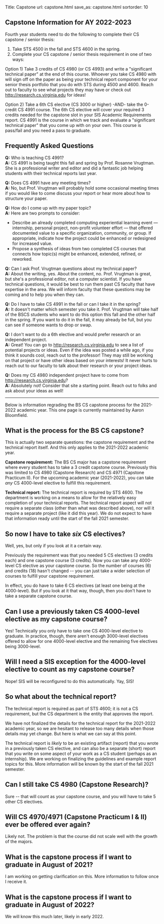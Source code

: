Title: Capstone
url: capstone.html
save_as: capstone.html
sortorder: 10

## Capstone Information for AY 2022-2023

Fourth year students need to do the following to complete their CS capstone / senior thesis:

1. Take STS 4500 in the fall and STS 4600 in the spring.
2. Complete your CS capstone / senior thesis requirement in one of two ways:
 
Option 1) Take 3 credits of CS 4980 (or CS 4993) and write a "significant technical paper" at the end of this course.  Whoever you take CS 4980 with will sign off on the paper as being your technical report component for your senior thesis portfolio that you do with STS during 4500 and 4600.  Reach out to faculty to see what projects they may have or check out http://research.cs.virginia.edu for ideas!

Option 2) Take a 6th CS elective (CS 3000 or higher) -AND- take the 0-credit CS 4991 course.  The 6th CS elective will cover your required 3 credits needed for the capstone slot in your SIS Academic Requirements report.  CS 4991 is the course in which we track and evaluate a "significant technical paper" that you come up with on your own.  This course is pass/fail and you need a pass to graduate.

## Frequently Asked Questions

__Q:__ Who is teaching CS 4991?            
__A:__ CS 4991 is being taught this fall and spring by Prof. Rosanne Vrugtman.  She is a professional writer and editor and did a fantastic job helping students with their technical reports last year.

__Q:__ Does CS 4991 have any meeting times?      
__A:__ No, but Prof. Vrugtman will probably hold some occasional meeting times if you would like to come discuss your report or hear more about how to structure your paper.

__Q:__ How do I come up with my paper topic?      
__A:__ Here are two prompts to consider:      
- Describe an already completed computing experiential learning event ― internship, personal project, non-profit volunteer effort ― that offered documented value to a specific organization, community, or group. If appropriate, indicate how the project could be enhanced or redesigned for increased value.
- Propose a synthesis of ideas from two completed CS courses that connects how topic(s) might be enhanced, extended, refined, or reworked.

__Q:__ Can I ask Prof. Vrugtman questions about my technical paper?      
__A:__ About the writing, yes.  About the content, no.  Prof. Vrugtman is great, but she's a professional editor, not a computer scientist.  If you have technical questions, it would be best to run them past CS faculty that have expertise in the area.  We will inform faculty that these questions may be coming and to help you when they can.

__Q:__ Do I have to take CS 4991 in the fall or can I take it in the spring?      
__A:__ It doesn't matter which semester you take it.  Prof. Vrugtman will take half of the BSCS students who want to do this option this fall and the other half in the spring.  If you want to do it in the fall, it may already be full, but you can see if someone wants to drop or swap.

__Q:__ I don't want to do a 6th elective and would prefer research or an independent project.      
__A:__ Great!  You can go to http://research.cs.virginia.edu to see a list of potential projects or ideas.  Even if the idea was posted a while ago, if you think it sounds cool, reach out to the professor!  They may still be working on that project or have other ideas based on your interests!  It never hurts to reach out to our faculty to talk about their research or your project ideas.

__Q:__ Does my CS 4980 independent project have to come from http://research.cs.virginia.edu?      
__A:__ Absolutely not!  Consider that site a starting point.  Reach out to folks and ask about your ideas as well! 

--------

Below is information regrading the BS CS capstone process for the 2021-2022 academic year.  This one page is currently maintained by Aaron Bloomfield.


## What is the process for the BS CS capstone?

This is actually two separate questions: the capstone requirement and the technical report itself.  And this only applies to the 2021-2022 academic year.

**Capstone requirement:** The BS CS major has a capstone requirement where every student has to take a 3 credit capstone course.  Previously this was limited to CS 4980 (Capstone Research) and CS 4971 (Capstone Practicum II).  For the upcoming academic year (2021-2022), you can take *any* CS 4000-level elective to fulfill this requirement.

**Technical report:** The technical report is required by STS 4600.  The department is working on a means to allow for the relatively easy completion of your technical reports.  The technical report aspect will not require a separate class (other than what was described above), nor will it require a separate project (like it did this year).  We do not expect to have that information ready until the start of the fall 2021 semester.

## So now I have to take *six* CS electives?

Well, yes, but only if you look at it a certain way.

Previously the requirement was that you needed 5 CS electives (3 credits each) and one capstone course (3 credits).  Now you can take any 4000-level CS elective as your capstone course.  So the number of courses (6) and credits (18) hasn't changed -- you can just take a wider selection of courses to fulfill your capstone requirement.

In effect, you do have to take 6 CS electives (at least one being at the 4000-level).  But if you look at it that way, though, then you don't have to take a separate capstone course.

## Can I use a previously taken CS 4000-level elective as my capstone course?

Yes!  Technically you only have to take one CS 4000-level elective to graduate.  In practice, though, there aren't enough 3000-level electives offered to allow for one 4000-level elective and the remaining five electives being 3000-level.

## Will I need a SIS exception for the 4000-level elective to count as my capstone course?

Nope!  SIS will be reconfigured to do this automatically.  Yay, SIS!

## So what about the technical report?

The technical report is required as part of STS 4600; it is not a CS requirement, but the CS department is the entity that approves the report.

We have not finalized the details for the technical report for the 2021-2022 academic year, so we are hesitant to release too many details when those details may yet change.  But here is what we can say at this point.

The technical report is *likely* to be an existing artifact (report) that you wrote in a previously taken CS elective, and can also be a separate (short) report that you write on some aspect of your work as a CS student (perhaps as an internship).  We are working on finalizing the guidelines and example report topics for this.  More information will be known by the start of the fall 2021 semester.

## Can I still take CS 4980 (Capstone Research)?

Sure -- that will count as your capstone course, and you will have to take 5 other CS electives.

## Will CS 4970/4971 (Capstone Practicum I & II) ever be offered ever again?

Likely not.  The problem is that the course did not scale well with the growth of the majors.

## What is the capstone process if I want to graduate in August of 2021?

I am working on getting clarification on this.  More information to follow once I receive it.

## What is the capstone process if I want to graduate in August of 2022?

We will know this much later, likely in early 2022.


